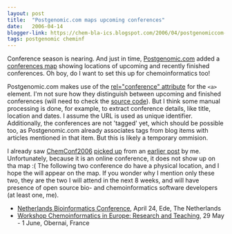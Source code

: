 ```yaml
---
layout: post
title:  "Postgenomic.com maps upcoming conferences"
date:   2006-04-14
blogger-link: https://chem-bla-ics.blogspot.com/2006/04/postgenomiccom-maps-upcoming.html
tags: postgenomic cheminf
---
```


Conference season is nearing. And just in time, [Postgenomic.com](/http://postgenomic.com/) added
a [conferences map](http://postgenomic.com/meetings.php) showing locations of upcoming and
recently finished conferences. Oh boy, do I want to set this up for chemoinformatics too!

Postgenomic.com makes use of the [rel="conference" attribute](http://postgenomic.com/about_reviews.php) for the
`<a>` element. I'm not sure how they distinguish between upcoming and finished conferences (will need to check the
[source code](http://postgenomic.org/)). But I think some manual
processing is done, for example, to extract conference details, like title, location and dates. I assume the URL is used as unique identifier. Additionally,
the conferences are not 'tagged' yet, which should be possible too, as Postgenomic.com already associates tags from blog items with articles mentioned in
that item. But this is likely a temporary ommision.

I already saw [ChemConf2006](http://www.ched-ccce.org/confchem/) [picked up](http://postgenomic.com/meetings.php#conference_id_6) from an
[earlier post](http://chem-bla-ics.blogspot.com/2006/04/free-online-chemconf-2006-conference.html) by me. Unfortunately, because it is an online conference,
it does not show up on tha map :( The following two conference do have a physical location, and I hope the will appear on the map. If you wonder why I mention
only these two, they are the two I will attend in the next 8 weeks, and will have presence of open source bio- and chemoinformatics software developers
(at least one, me).

* [Netherlands Bioinformatics Conference](https://gw1-prod.nbic.nl/http://cms1-prod-inside.nbic.nl/home/events/20060424_NBICevent), April 24, Ede, The Netherlands
* [Workshop Chemoinformatics in Europe: Research and Teaching](http://infochim.u-strasbg.fr/recherche/europeen_chemistry/index.php), 29 May - 1 June, Obernai, France
